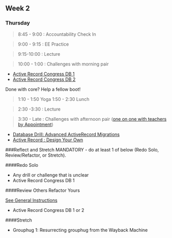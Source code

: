 ## Week 2

### Thursday

> 8:45 - 9:00 : Accountability Check In

> 9:00 - 9:15 : EE Practice

> 9:15-10:00 : Lecture 

> 10:00 - 1:00 : Challenges with morning pair 

* [Active Record Congress DB 1](https://github.com/sea-lions-2014/activerecord-congress-database-1-modeling-congresspeople-challenge)
* [Active Record Congress DB 2]()

Done with core? Help a fellow boot!

> 1:10 - 1:50 Yoga
> 1:50 - 2:30 Lunch

> 2:30 -3:30 : Lecture

> 3:30 - Late : Challenges with afternoon pair ([one on one with teachers by Appointment](https://docs.google.com/a/devbootcamp.com/spreadsheet/ccc?key=0AozpO5yzg9E6dEdEWVhhME8yeVYzd1V4am9qMTVjX2c&usp=drive_web#gid=0))

* [Database Drill: Advanced ActiveRecord Migrations]()
* [Active Record : Design Your Own]()

###Reflect and Stretch
MANDATORY - do at least 1 of below (Redo Solo, Review/Refactor, or Stretch).

####Redo Solo

* Any drill or challenge that is unclear
* Active Record Congress DB 1

####Review Others Refactor Yours

[See General Instructions](https://github.com/sea-lions-2014/review-others-refactor-yours-challenge)

* Active Record Congress DB 1 or 2

####Stretch

* Grouphug 1: Resurrecting grouphug from the Wayback Machine
